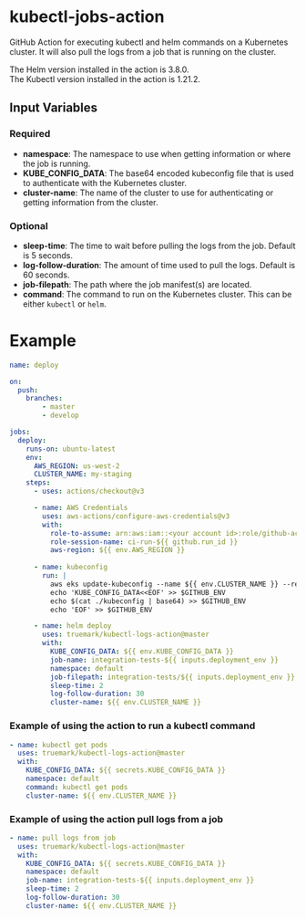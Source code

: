 # kubectl-jobs-action

GitHub Action for executing kubectl and helm commands on a Kubernetes cluster.
It will also pull the logs from a job that is running on the cluster.

The Helm version installed in the action is 3.8.0. <br />
The Kubectl version installed in the action is 1.21.2.

## Input Variables

### Required
* **namespace**: The namespace to use when getting information or where the job is running.
* **KUBE_CONFIG_DATA**: The base64 encoded kubeconfig file that is used to authenticate with the Kubernetes cluster.
* **cluster-name**: The name of the cluster to use for authenticating or getting information from the cluster.

### Optional
* **sleep-time**: The time to wait before pulling the logs from the job. Default is 5 seconds.
* **log-follow-duration**: The amount of time used to pull the logs. Default is 60 seconds.
* **job-filepath**: The path where the job manifest(s) are located.
* **command**: The command to run on the Kubernetes cluster. This can be either `kubectl` or `helm`.



# Example
```yaml
name: deploy

on:
  push:
    branches:
        - master
        - develop

jobs:
  deploy:
    runs-on: ubuntu-latest
    env:
      AWS_REGION: us-west-2
      CLUSTER_NAME: my-staging
    steps:
      - uses: actions/checkout@v3

      - name: AWS Credentials
        uses: aws-actions/configure-aws-credentials@v3
        with:
          role-to-assume: arn:aws:iam::<your account id>:role/github-actions
          role-session-name: ci-run-${{ github.run_id }}
          aws-region: ${{ env.AWS_REGION }}
      
      - name: kubeconfig
        run: |
          aws eks update-kubeconfig --name ${{ env.CLUSTER_NAME }} --region ${{ env.AWS_REGION }}  --kubeconfig ./kubeconfig
          echo 'KUBE_CONFIG_DATA<<EOF' >> $GITHUB_ENV
          echo $(cat ./kubeconfig | base64) >> $GITHUB_ENV
          echo 'EOF' >> $GITHUB_ENV

      - name: helm deploy
        uses: truemark/kubectl-logs-action@master
        with:
          KUBE_CONFIG_DATA: ${{ env.KUBE_CONFIG_DATA }}
          job-name: integration-tests-${{ inputs.deployment_env }}
          namespace: default
          job-filepath: integration-tests/${{ inputs.deployment_env }}
          sleep-time: 2
          log-follow-duration: 30
          cluster-name: ${{ env.CLUSTER_NAME }}
```
### Example of using the action to run a kubectl command
```yaml
- name: kubectl get pods
  uses: truemark/kubectl-logs-action@master
  with:
    KUBE_CONFIG_DATA: ${{ secrets.KUBE_CONFIG_DATA }}
    namespace: default
    command: kubectl get pods
    cluster-name: ${{ env.CLUSTER_NAME }}
```
### Example of using the action pull logs from a job
```yaml
- name: pull logs from job
  uses: truemark/kubectl-logs-action@master
  with:
    KUBE_CONFIG_DATA: ${{ secrets.KUBE_CONFIG_DATA }}
    namespace: default
    job-name: integration-tests-${{ inputs.deployment_env }}
    sleep-time: 2
    log-follow-duration: 30
    cluster-name: ${{ env.CLUSTER_NAME }}
```
